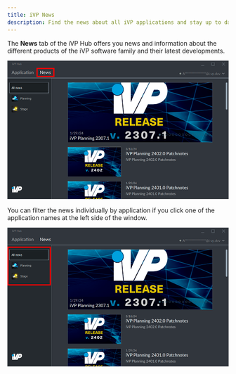 ```yaml
---
title: iVP News
description: Find the news about all iVP applications and stay up to date with the latest developments.
---
```


The __News__ tab of the iVP Hub offers you news and information about the different products of the iVP software family and their latest developments.

![iVP News](../../.gitbook/assets/hub_news.png)

You can filter the news individually by application if you click one of the application names at the left side of the window.

![Filter news by application](../../.gitbook/assets/hub_news_filter.png)  